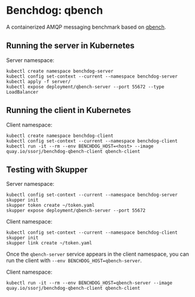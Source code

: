 # Benchdog: qbench

A containerized AMQP messaging benchmark based on [qbench][qbench].

[qbench]: https://github.com/ssorj/qbench

## Running the server in Kubernetes

Server namespace:

    kubectl create namespace benchdog-server
    kubectl config set-context --current --namespace benchdog-server
    kubectl apply -f server/
    kubectl expose deployment/qbench-server --port 55672 --type LoadBalancer

## Running the client in Kubernetes

Client namespace:

    kubectl create namespace benchdog-client
    kubectl config set-context --current --namespace benchdog-client
    kubectl run -it --rm --env BENCHDOG_HOST=<host> --image quay.io/ssorj/benchdog-qbench-client qbench-client

## Testing with Skupper

Server namespace:

    kubectl config set-context --current --namespace benchdog-server
    skupper init
    skupper token create ~/token.yaml
    skupper expose deployment/qbench-server --port 55672

Client namespace:

    kubectl config set-context --current --namespace benchdog-client
    skupper init
    skupper link create ~/token.yaml

Once the `qbench-server` service appears in the client namespace, you
can run the client with `--env BENCHDOG_HOST=qbench-server`.

Client namespace:

    kubectl run -it --rm --env BENCHDOG_HOST=qbench-server --image quay.io/ssorj/benchdog-qbench-client qbench-client
